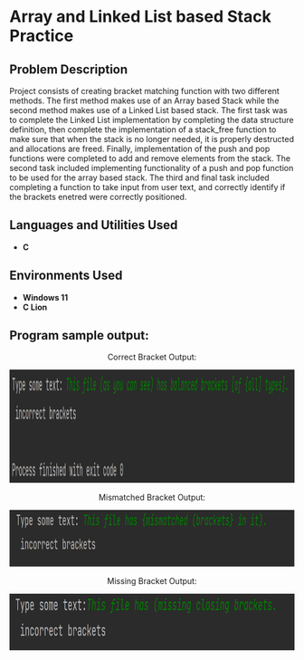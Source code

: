 <h1>Array and Linked List based Stack Practice</h1>

<h2>Problem Description</h2>
Project consists of creating bracket matching function with two different methods. The first method makes use of an Array based Stack while the second method makes use of a Linked List based stack. The first task was to complete the Linked List implementation by completing the data structure definition, then complete the implementation of a stack_free function to make sure that when the stack is no longer needed, it is properly destructed and allocations are freed. Finally, implementation of the push and pop functions were completed to add and remove elements from the stack. The second task included implementing functionality of a push and pop function to be used for the array based stack. The third and final task included completing a function to take input from user text, and correctly identify if the brackets enetred were correctly positioned.
<br />


<h2>Languages and Utilities Used</h2>

- <b>C</b> 

<h2>Environments Used </h2>

- <b>Windows 11</b>
- <b>C Lion</b>

<h2>Program sample output:</h2>

<p align="center">Correct Bracket Output:</p>
<p align="center">
  <img src="./photos/correctBracketOutput.png" alt="Alt Text" width="1100" height="200">
</p>
<p align="center">Mismatched Bracket Output:</p>
<p align="center">
  <img src="./photos/mismatchedBracketsOutput.png" alt="Alt Text" width="1100" height="100">
</p>
<p align="center">Missing Bracket Output:</p>
<p align="center">
  <img src="./photos/missingBracketsOutput.png" alt="Alt Text" width="1100" height="100">
</p>

